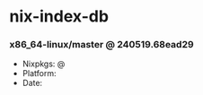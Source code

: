 # nix-index-db
### x86_64-linux/master @ 240519.68ead29
- Nixpkgs: @[](https://github.com/NixOS/nixpkgs/commit/68ead29211bb9890f494af3a8b5643a831d9d4c4)
- Platform: 
- Date: 
